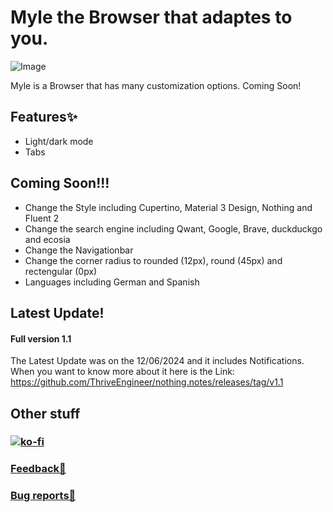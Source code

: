 

# Myle the Browser that adaptes to you.

![Image]()

Myle is a Browser that has many customization options. Coming Soon!

## Features✨

- Light/dark mode
- Tabs

## Coming Soon!!!

- Change the Style including Cupertino, Material 3 Design, Nothing and Fluent 2
- Change the search engine including Qwant, Google, Brave, duckduckgo and ecosia
- Change the Navigationbar
- Change the corner radius to rounded (12px), round (45px) and rectengular (0px)
- Languages including German and Spanish


## Latest Update!



#### Full version 1.1

The Latest Update was on the 12/06/2024 and it includes Notifications. When you want to know more about it here is the Link:
https://github.com/ThriveEngineer/nothing.notes/releases/tag/v1.1


## Other stuff
### [![ko-fi](https://ko-fi.com/img/githubbutton_sm.svg)](https://ko-fi.com/L4L115XHM6)
### [Feedback🤚](https://tinted-seaplane-cb4.notion.site/12a93fc8858b8026820dd172dffdb309?pvs=105)
### [Bug reports🐞](https://tinted-seaplane-cb4.notion.site/12a93fc8858b80f390eadfc3905f79de?pvs=105)
